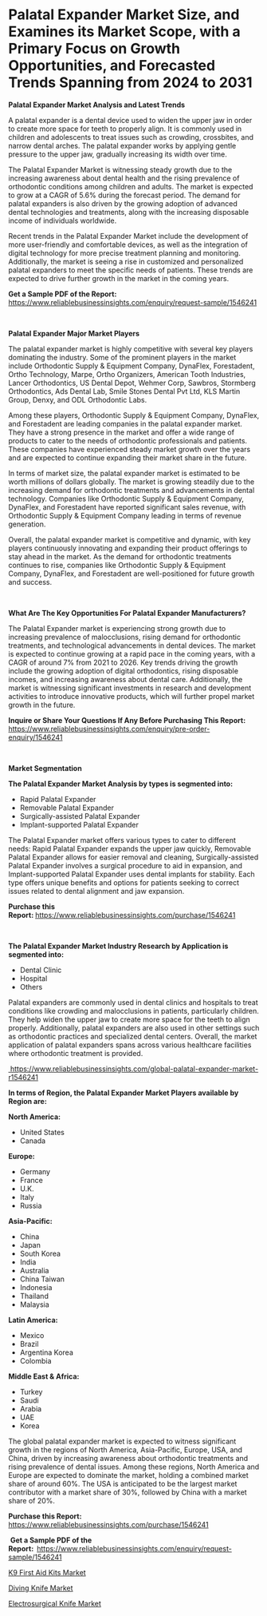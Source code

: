 <p><h1>Palatal Expander Market Size, and Examines its Market Scope, with a Primary Focus on Growth Opportunities, and Forecasted Trends Spanning from 2024 to 2031</h1></p><p><strong>Palatal Expander Market Analysis and Latest Trends</strong></p>
<p><p>A palatal expander is a dental device used to widen the upper jaw in order to create more space for teeth to properly align. It is commonly used in children and adolescents to treat issues such as crowding, crossbites, and narrow dental arches. The palatal expander works by applying gentle pressure to the upper jaw, gradually increasing its width over time.</p><p>The Palatal Expander Market is witnessing steady growth due to the increasing awareness about dental health and the rising prevalence of orthodontic conditions among children and adults. The market is expected to grow at a CAGR of 5.6% during the forecast period. The demand for palatal expanders is also driven by the growing adoption of advanced dental technologies and treatments, along with the increasing disposable income of individuals worldwide.</p><p>Recent trends in the Palatal Expander Market include the development of more user-friendly and comfortable devices, as well as the integration of digital technology for more precise treatment planning and monitoring. Additionally, the market is seeing a rise in customized and personalized palatal expanders to meet the specific needs of patients. These trends are expected to drive further growth in the market in the coming years.</p></p>
<p><strong>Get a Sample PDF of the Report:&nbsp;</strong> <a href="https://www.reliablebusinessinsights.com/enquiry/request-sample/1546241">https://www.reliablebusinessinsights.com/enquiry/request-sample/1546241</a></p>
<p>&nbsp;</p>
<p><strong>Palatal Expander Major Market Players</strong></p>
<p><p>The palatal expander market is highly competitive with several key players dominating the industry. Some of the prominent players in the market include Orthodontic Supply & Equipment Company, DynaFlex, Forestadent, Ortho Technology, Marpe, Ortho Organizers, American Tooth Industries, Lancer Orthodontics, US Dental Depot, Wehmer Corp, Sawbros, Stormberg Orthodontics, Ads Dental Lab, Smile Stones Dental Pvt Ltd, KLS Martin Group, Denxy, and ODL Orthodontic Labs.</p><p>Among these players, Orthodontic Supply & Equipment Company, DynaFlex, and Forestadent are leading companies in the palatal expander market. They have a strong presence in the market and offer a wide range of products to cater to the needs of orthodontic professionals and patients. These companies have experienced steady market growth over the years and are expected to continue expanding their market share in the future.</p><p>In terms of market size, the palatal expander market is estimated to be worth millions of dollars globally. The market is growing steadily due to the increasing demand for orthodontic treatments and advancements in dental technology. Companies like Orthodontic Supply & Equipment Company, DynaFlex, and Forestadent have reported significant sales revenue, with Orthodontic Supply & Equipment Company leading in terms of revenue generation.</p><p>Overall, the palatal expander market is competitive and dynamic, with key players continuously innovating and expanding their product offerings to stay ahead in the market. As the demand for orthodontic treatments continues to rise, companies like Orthodontic Supply & Equipment Company, DynaFlex, and Forestadent are well-positioned for future growth and success.</p></p>
<p>&nbsp;</p>
<p><strong>What Are The Key Opportunities For Palatal Expander Manufacturers?</strong></p>
<p><p>The Palatal Expander market is experiencing strong growth due to increasing prevalence of malocclusions, rising demand for orthodontic treatments, and technological advancements in dental devices. The market is expected to continue growing at a rapid pace in the coming years, with a CAGR of around 7% from 2021 to 2026. Key trends driving the growth include the growing adoption of digital orthodontics, rising disposable incomes, and increasing awareness about dental care. Additionally, the market is witnessing significant investments in research and development activities to introduce innovative products, which will further propel market growth in the future.</p></p>
<p><strong>Inquire or Share Your Questions If Any Before Purchasing This Report:</strong> <a href="https://www.reliablebusinessinsights.com/enquiry/pre-order-enquiry/1546241">https://www.reliablebusinessinsights.com/enquiry/pre-order-enquiry/1546241</a></p>
<p>&nbsp;</p>
<p><strong>Market Segmentation</strong></p>
<p><strong>The Palatal Expander Market Analysis by types is segmented into:</strong></p>
<p><ul><li>Rapid Palatal Expander</li><li>Removable Palatal Expander</li><li>Surgically-assisted Palatal Expander</li><li>Implant-supported Palatal Expander</li></ul></p>
<p><p>The Palatal Expander market offers various types to cater to different needs: Rapid Palatal Expander expands the upper jaw quickly, Removable Palatal Expander allows for easier removal and cleaning, Surgically-assisted Palatal Expander involves a surgical procedure to aid in expansion, and Implant-supported Palatal Expander uses dental implants for stability. Each type offers unique benefits and options for patients seeking to correct issues related to dental alignment and jaw expansion.</p></p>
<p><strong>Purchase this Report:&nbsp;</strong><a href="https://www.reliablebusinessinsights.com/purchase/1546241">https://www.reliablebusinessinsights.com/purchase/1546241</a></p>
<p>&nbsp;</p>
<p><strong>The Palatal Expander Market Industry Research by Application is segmented into:</strong></p>
<p><ul><li>Dental Clinic</li><li>Hospital</li><li>Others</li></ul></p>
<p><p>Palatal expanders are commonly used in dental clinics and hospitals to treat conditions like crowding and malocclusions in patients, particularly children. They help widen the upper jaw to create more space for the teeth to align properly. Additionally, palatal expanders are also used in other settings such as orthodontic practices and specialized dental centers. Overall, the market application of palatal expanders spans across various healthcare facilities where orthodontic treatment is provided.</p></p>
<p><a href="https://www.reliablebusinessinsights.com/global-palatal-expander-market-r1546241">&nbsp;https://www.reliablebusinessinsights.com/global-palatal-expander-market-r1546241</a></p>
<p><strong>In terms of Region, the Palatal Expander Market Players available by Region are:</strong></p>
<p>
    <p> <strong> North America: </strong>
        <ul>
            <li>United States</li>
            <li>Canada</li>
        </ul>
        </p> 
    <p> <strong> Europe: </strong>
        <ul>
            <li>Germany</li>
            <li>France</li>
            <li>U.K.</li>
            <li>Italy</li>
            <li>Russia</li>
        </ul>
        </p> 
    <p> <strong> Asia-Pacific: </strong>
        <ul>
            <li>China</li>
            <li>Japan</li>
            <li>South Korea</li>
            <li>India</li>
            <li>Australia</li>
            <li>China Taiwan</li>
            <li>Indonesia</li>
            <li>Thailand</li>
            <li>Malaysia</li>
        </ul>
        </p> 
    <p> <strong> Latin America: </strong>
        <ul>
            <li>Mexico</li>
            <li>Brazil</li>
            <li>Argentina Korea</li>
            <li>Colombia</li>
        </ul>
        </p> 
    <p> <strong> Middle East & Africa: </strong>
        <ul>
            <li>Turkey</li>
            <li>Saudi</li>
            <li>Arabia</li>
            <li>UAE</li>
            <li>Korea</li>
        </ul>
    </p>
    </p>
<p><p>The global palatal expander market is expected to witness significant growth in the regions of North America, Asia-Pacific, Europe, USA, and China, driven by increasing awareness about orthodontic treatments and rising prevalence of dental issues. Among these regions, North America and Europe are expected to dominate the market, holding a combined market share of around 60%. The USA is anticipated to be the largest market contributor with a market share of 30%, followed by China with a market share of 20%.</p></p>
<p><strong>Purchase this Report: </strong><a href="https://www.reliablebusinessinsights.com/purchase/1546241">https://www.reliablebusinessinsights.com/purchase/1546241</a></p>
<p>&nbsp;<strong>Get a Sample PDF of the Report:&nbsp;&nbsp;</strong><a href="https://www.reliablebusinessinsights.com/enquiry/request-sample/1546241">https://www.reliablebusinessinsights.com/enquiry/request-sample/1546241</a></p>
<p><strong></strong></p>
<p><p><a href="https://github.com/vregtldg37/Market-Research-Report-List-1/blob/main/k9-first-aid-kits-market.md">K9 First Aid Kits Market</a></p><p><a href="https://medium.com/@crystalwastonh89/global-diving-knife-industry-research-report-competitive-landscape-market-size-regional-status-2dfaae8d76f7">Diving Knife Market</a></p><p><a href="https://github.com/labibmmn112/Market-Research-Report-List-1/blob/main/electrosurgical-knife-market.md">Electrosurgical Knife Market</a></p></p>